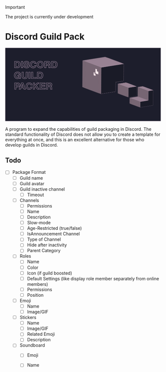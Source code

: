 
> [!IMPORTANT]  
> The project is currently under development


# Discord Guild Pack
![Logo](logo.png)

A program to expand the capabilities of guild packaging in Discord. The standard functionality of Discord does not allow you to create a template for everything at once, and this is an excellent alternative for those who develop guilds in Discord.


## Todo

 - [ ] Package Format
    - [ ] Guild name
    - [ ] Guild avatar
    - [ ] Guild inactive channel
        - [ ] Timeout
    - [ ] Channels
        - [ ] Permissions
        - [ ] Name
        - [ ] Description
        - [ ] Slow-mode
        - [ ] Age-Restricted (true/false)
        - [ ] IsAnnouncement Channel
        - [ ] Type of Channel
        - [ ] Hide after inactivity
        - [ ] Parent Category
    - [ ] Roles
        - [ ] Name
        - [ ] Color
        - [ ] Icon (if guild boosted)
        - [ ] Default Settings (like display role member separately from online members)
        - [ ] Permissions
        - [ ] Position
    - [ ] Emoji
        - [ ] Name
        - [ ] Image/GIF
    - [ ] Stickers
        - [ ] Name
        - [ ] Image/GIF
        - [ ] Related Emoji
        - [ ] Description
    - [ ] Soundboard
        - [ ] Emoji
        - [ ] Name
        